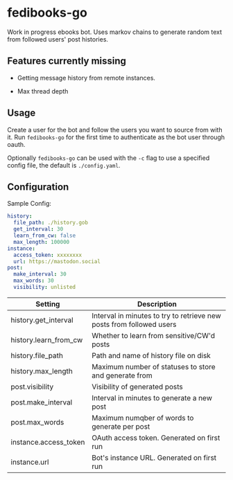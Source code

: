 # fedibooks-go

Work in progress ebooks bot. Uses markov chains to generate random text from followed users' post histories.

## Features currently missing

- Getting message history from remote instances.

- Max thread depth

## Usage

Create a user for the bot and follow the users you want to source from with it. Run ``fedibooks-go`` for the first time to authenticate as the bot user through oauth.  

Optionally ``fedibooks-go`` can be used with the ``-c`` flag to use a specified config file, the default is ``./config.yaml``.

## Configuration

Sample Config:

```yaml
history:
  file_path: ./history.gob
  get_interval: 30
  learn_from_cw: false
  max_length: 100000
instance:
  access_token: xxxxxxxx
  url: https://mastodon.social
post:
  make_interval: 30
  max_words: 30
  visibility: unlisted
```

|Setting|Description|
|---|---|
|history.get_interval|Interval in minutes to try to retrieve new posts from followed users|
|history.learn_from_cw|Whether to learn from sensitive/CW'd posts|
|history.file_path|Path and name of history file on disk|
|history.max_length|Maximum number of statuses to store and generate from|
|post.visibility|Visibility of generated posts|
|post.make_interval|Interval in minutes to generate a new post|
|post.max_words|Maximum numqber of words to generate per post|
|instance.access_token|OAuth access token. Generated on first run|
|instance.url|Bot's instance URL. Generated on first run|

